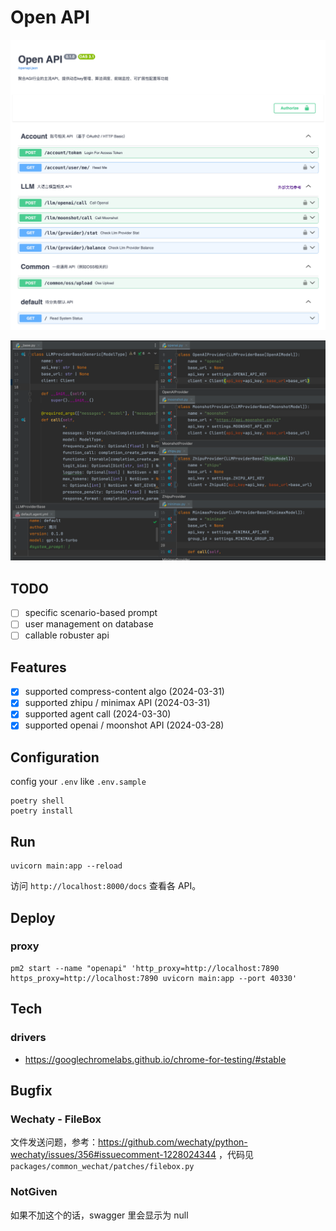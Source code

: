 # Open API

![img.png](docs/overview-0.1.1.png)

![providers](docs/providers.png)

## TODO

- [ ] specific scenario-based prompt
- [ ] user management on database
- [ ] callable robuster api

## Features

- [x] supported compress-content algo (2024-03-31)
- [x] supported zhipu / minimax API (2024-03-31)
- [x] supported agent call (2024-03-30)
- [x] supported openai / moonshot API (2024-03-28)

## Configuration

config your `.env` like `.env.sample`

```shell
poetry shell
poetry install
```

## Run

```shell
uvicorn main:app --reload
```

访问 `http://localhost:8000/docs` 查看各 API。


## Deploy

### proxy

```shell
pm2 start --name "openapi" 'http_proxy=http://localhost:7890 https_proxy=http://localhost:7890 uvicorn main:app --port 40330'
```

## Tech

### drivers

- https://googlechromelabs.github.io/chrome-for-testing/#stable

## Bugfix

### Wechaty - FileBox

文件发送问题，参考：https://github.com/wechaty/python-wechaty/issues/356#issuecomment-1228024344 ，代码见 `packages/common_wechat/patches/filebox.py`

### NotGiven

如果不加这个的话，swagger 里会显示为 null
